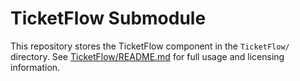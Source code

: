 # TicketFlow Submodule

This repository stores the TicketFlow component in the `TicketFlow/` directory. See [TicketFlow/README.md](TicketFlow/README.md) for full usage and licensing information.
